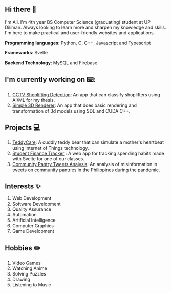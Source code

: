 ## Hi there 👋

I'm Ali. I'm 4th year BS Computer Science (graduating) student at UP Diliman. Always looking to learn more and sharpen my knowledge and skills. I'm here to make practical and user-friendly websites and applications.

**Programming languages**: Python, C, C++, Javascript and Typescript

**Frameworks**: Svelte

**Backend Technology**: MySQL and Firebase


## I'm currently working on ⌨️:
1. [CCTV Shoplifting Detection](https://github.com/AlJf-the-Coder/cctv-shoplifting-detection): An app that can classify shoplifters using AI/ML for my thesis.
2. [Simple 3D Renderer](https://github.com/AlJf-the-Coder/simple-3d-renderer): An app that does basic rendering and transformation of 3d models using SDL and CUDA C++.

## Projects 💻
1. [TeddyCare](https://github.com/inunice/teddycare): A cuddly teddy bear that can simulate a mother's heartbeat using Internet of Things technology.
2. [Student Finance Tracker](https://github.com/JericN/Student-Finance-Tracker) : A web app for tracking spending habits made with Svelte for one of our classes.
3. [Community Pantry Tweets Analysis](https://cs132group56.github.io/Group-56-Portfolio/): An analysis of misinformation in tweets on community pantries in the Philippines during the pandemic.


## Interests ✨
1. Web Development
2. Software Development
3. Quality Assurance
4. Automation
5. Artificial Intelligence
6. Computer Graphics
7. Game Development

## Hobbies ✏️
1. Video Games
2. Watching Anime
3. Solving Puzzles
4. Drawing
5. Listening to Music
   
